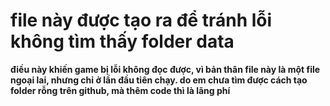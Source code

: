 # file này được tạo ra để tránh lỗi không tìm thấy folder data
**điều này khiến game bị lỗi không đọc được, vì bản thân file này là một file ngoại lai, nhưng chỉ ở lần đầu tiên chạy. do em chưa tìm được cách tạo folder rỗng trên github, mà thêm code thì là lãng phí**
